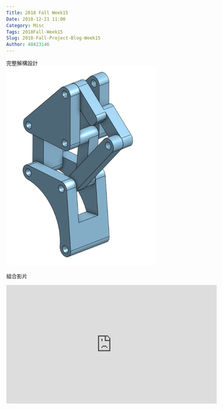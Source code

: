 ```yaml
---
Title: 2018 Fall Week15
Date: 2018-12-21 11:00
Category: Misc
Tags: 2018Fall-Week15
Slug: 2018-Fall-Project-Blog-Week15
Author: 40423146
---
```



<!-- PELICAN_END_SUMMARY -->

<p>完整解構設計<br><img src="./../images/1221_1.PNG" width="400" height="529" alt=""></p>
<p>組合影片</p>
<p><iframe width="560" height="315" src="https://www.youtube.com/embed/2JAgKDAhYZw" frameborder="0" allow="accelerometer; autoplay; encrypted-media; gyroscope; picture-in-picture" allowfullscreen="allowfullscreen"></iframe>
